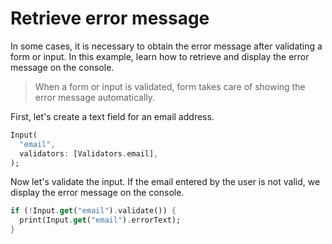 # Retrieve error message

In some cases, it is necessary to obtain the error message after validating a form or input. In this example, learn how to retrieve and display the error message on the console.

> When a form or input is validated, form takes care of showing the error message automatically.

First, let's create a text field for an email address.

```dart
Input(
  "email",
  validators: [Validators.email],
);
```

Now let's validate the input. If the email entered by the user is not valid, we display the error message on the console.

```dart
if (!Input.get("email").validate()) {
  print(Input.get("email").errorText);
}
```
